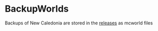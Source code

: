 # BackupWorlds

Backups of New Caledonia are stored in the [releases](https://github.com/NewCaledoniaDevTeam/BackupWorlds/releases) as mcworld files
